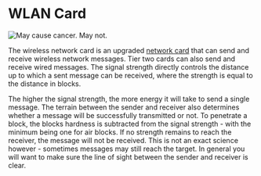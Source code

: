# WLAN Card

![May cause cancer. May not.](oredict:opencomputers:wlanCard2)

The wireless network card is an upgraded [network card](lanCard.md) that can send and receive wireless network messages. Tier two cards can also send and receive wired messages. The signal strength directly controls the distance up to which a sent message can be received, where the strength is equal to the distance in blocks.

The higher the signal strength, the more energy it will take to send a single message. The terrain between the sender and receiver also determines whether a message will be successfully transmitted or not. To penetrate a block, the blocks hardness is subtracted from the signal strength - with the minimum being one for air blocks. If no strength remains to reach the receiver, the message will not be received. This is not an exact science however - sometimes messages may still reach the target. In general you will want to make sure the line of sight between the sender and receiver is clear.
